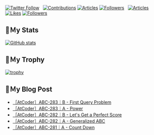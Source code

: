 [![Twitter Follow](https://img.shields.io/twitter/follow/hyperdb?label=twitter&logo=twitter&style=plastic)](https://twitter.com/hyperdb)
&nbsp;
[![Contributions](https://badgen.org/img/qiita/hyperdb/contributions?style=plastic)](https://qiita.com/hyperdb)
[![Articles](https://badgen.org/img/qiita/hyperdb/articles?style=plastic)](https://qiita.com/hyperdb)
[![Followers](https://badgen.org/img/qiita/hyperdb/followers?style=plastic)](https://qiita.com/hyperdb)
&nbsp;
[![Articles](https://badgen.org/img/zenn/hyperdb/articles)](https://zenn.dev/hyperdb)
[![Likes](https://badgen.org/img/zenn/hyperdb/likes?style=plastic)](https://zenn.dev/hyperdb)
[![Followers](https://badgen.org/img/zenn/hyperdb/followers?style=plastic)](https://zenn.dev/hyperdb)

## 🔖Ｍy Stats

[![GitHub stats](https://github-readme-stats-eight-theta.vercel.app/api?username=hyperdb&theme=radical&count_private=true&show_icons=true)](https://github.com/anuraghazra/github-readme-stats)

## 🔖Ｍy Trophy

[![trophy](https://github-profile-trophy.vercel.app/?username=hyperdb&theme=onedark)](https://github.com/ryo-ma/github-profile-trophy)

## 🔖Ｍy Blog Post

<!-- BLOG-POST-LIST:START -->
- [［AtCoder］ABC-283｜B - First Query Problem](https://zenn.dev/hyperdb/articles/840d5a033cb0d9)
- [［AtCoder］ABC-283｜A - Power](https://zenn.dev/hyperdb/articles/1c5121eb9b9f24)
- [［AtCoder］ABC-282｜B - Let&#39;s Get a Perfect Score](https://zenn.dev/hyperdb/articles/8d0d9e8035461e)
- [［AtCoder］ABC-282｜A - Generalized ABC](https://zenn.dev/hyperdb/articles/3892c3b453b3f9)
- [［AtCoder］ABC-281｜A - Count Down](https://zenn.dev/hyperdb/articles/dec79f345830b2)
<!-- BLOG-POST-LIST:END -->
